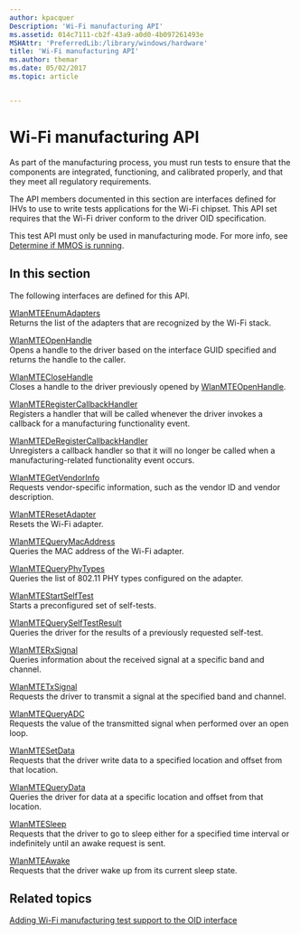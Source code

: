 ```yaml
---
author: kpacquer
Description: 'Wi-Fi manufacturing API'
ms.assetid: 014c7111-cb2f-43a9-a0d0-4b097261493e
MSHAttr: 'PreferredLib:/library/windows/hardware'
title: 'Wi-Fi manufacturing API'
ms.author: themar
ms.date: 05/02/2017
ms.topic: article


---
```


# Wi-Fi manufacturing API


As part of the manufacturing process, you must run tests to ensure that the components are integrated, functioning, and calibrated properly, and that they meet all regulatory requirements.

The API members documented in this section are interfaces defined for IHVs to use to write tests applications for the Wi-Fi chipset. This API set requires that the Wi-Fi driver conform to the driver OID specification.

This test API must only be used in manufacturing mode. For more info, see [Determine if MMOS is running](determine-if-mmos-is-running.md).

## <span id="In_this_section"></span><span id="in_this_section"></span><span id="IN_THIS_SECTION"></span>In this section


The following interfaces are defined for this API.

<span id="WlanMTEEnumAdapters"></span><span id="wlanmteenumadapters"></span><span id="WLANMTEENUMADAPTERS"></span>[WlanMTEEnumAdapters](wlanmteenumadapters.md)  
Returns the list of the adapters that are recognized by the Wi-Fi stack.

<span id="WlanMTEOpenHandle"></span><span id="wlanmteopenhandle"></span><span id="WLANMTEOPENHANDLE"></span>[WlanMTEOpenHandle](wlanmteopenhandle.md)  
Opens a handle to the driver based on the interface GUID specified and returns the handle to the caller.

<span id="WlanMTECloseHandle"></span><span id="wlanmteclosehandle"></span><span id="WLANMTECLOSEHANDLE"></span>[WlanMTECloseHandle](wlanmteclosehandle.md)  
Closes a handle to the driver previously opened by [WlanMTEOpenHandle](wlanmteopenhandle.md).

<span id="WlanMTERegisterCallbackHandler"></span><span id="wlanmteregistercallbackhandler"></span><span id="WLANMTEREGISTERCALLBACKHANDLER"></span>[WlanMTERegisterCallbackHandler](wlanmteregistercallbackhandler.md)  
Registers a handler that will be called whenever the driver invokes a callback for a manufacturing functionality event.

<span id="WlanMTEDeRegisterCallbackHandler"></span><span id="wlanmtederegistercallbackhandler"></span><span id="WLANMTEDEREGISTERCALLBACKHANDLER"></span>[WlanMTEDeRegisterCallbackHandler](wlanmtederegistercallbackhandler.md)  
Unregisters a callback handler so that it will no longer be called when a manufacturing-related functionality event occurs.

<span id="WlanMTEGetVendorInfo"></span><span id="wlanmtegetvendorinfo"></span><span id="WLANMTEGETVENDORINFO"></span>[WlanMTEGetVendorInfo](wlanmtegetvendorinfo.md)  
Requests vendor-specific information, such as the vendor ID and vendor description.

<span id="WlanMTEResetAdapter"></span><span id="wlanmteresetadapter"></span><span id="WLANMTERESETADAPTER"></span>[WlanMTEResetAdapter](wlanmteresetadapter.md)  
Resets the Wi-Fi adapter.

<span id="WlanMTEQueryMacAddress"></span><span id="wlanmtequerymacaddress"></span><span id="WLANMTEQUERYMACADDRESS"></span>[WlanMTEQueryMacAddress](wlanmtequerymacaddress.md)  
Queries the MAC address of the Wi-Fi adapter.

<span id="WlanMTEQueryPhyTypes"></span><span id="wlanmtequeryphytypes"></span><span id="WLANMTEQUERYPHYTYPES"></span>[WlanMTEQueryPhyTypes](wlanmtequeryphytypes.md)  
Queries the list of 802.11 PHY types configured on the adapter.

<span id="WlanMTEStartSelfTest"></span><span id="wlanmtestartselftest"></span><span id="WLANMTESTARTSELFTEST"></span>[WlanMTEStartSelfTest](wlanmtestartselftest.md)  
Starts a preconfigured set of self-tests.

<span id="WlanMTEQuerySelfTestResult"></span><span id="wlanmtequeryselftestresult"></span><span id="WLANMTEQUERYSELFTESTRESULT"></span>[WlanMTEQuerySelfTestResult](wlanmtequeryselftestresult.md)  
Queries the driver for the results of a previously requested self-test.

<span id="WlanMTERxSignal"></span><span id="wlanmterxsignal"></span><span id="WLANMTERXSIGNAL"></span>[WlanMTERxSignal](wlanmterxsignal.md)  
Queries information about the received signal at a specific band and channel.

<span id="WlanMTETxSignal"></span><span id="wlanmtetxsignal"></span><span id="WLANMTETXSIGNAL"></span>[WlanMTETxSignal](wlanmtetxsignal.md)  
Requests the driver to transmit a signal at the specified band and channel.

<span id="WlanMTEQueryADC"></span><span id="wlanmtequeryadc"></span><span id="WLANMTEQUERYADC"></span>[WlanMTEQueryADC](wlanmtequeryadc.md)  
Requests the value of the transmitted signal when performed over an open loop.

<span id="WlanMTESetData"></span><span id="wlanmtesetdata"></span><span id="WLANMTESETDATA"></span>[WlanMTESetData](wlanmtesetdata.md)  
Requests that the driver write data to a specified location and offset from that location.

<span id="WlanMTEQueryData"></span><span id="wlanmtequerydata"></span><span id="WLANMTEQUERYDATA"></span>[WlanMTEQueryData](wlanmtequerydata.md)  
Queries the driver for data at a specific location and offset from that location.

<span id="WlanMTESleep"></span><span id="wlanmtesleep"></span><span id="WLANMTESLEEP"></span>[WlanMTESleep](wlanmtesleep.md)  
Requests that the driver to go to sleep either for a specified time interval or indefinitely until an awake request is sent.

<span id="WlanMTEAwake"></span><span id="wlanmteawake"></span><span id="WLANMTEAWAKE"></span>[WlanMTEAwake](wlanmteawake.md)  
Requests that the driver wake up from its current sleep state.

## <span id="related_topics"></span>Related topics


[Adding Wi-Fi manufacturing test support to the OID interface](adding-wi-fi-manufacturing-test-support-to-the-oid-interface.md)

 

 






